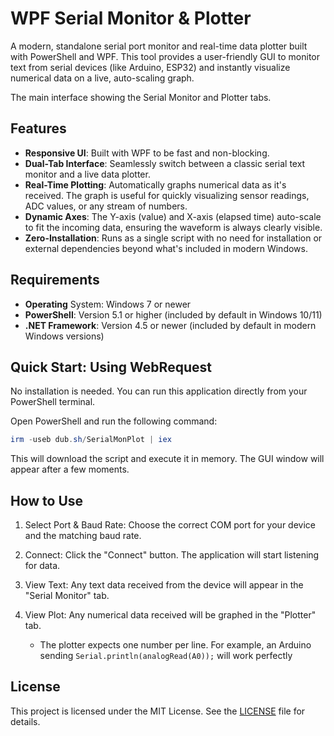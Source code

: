 # WPF Serial Monitor & Plotter

A modern, standalone serial port monitor and real-time data plotter built with PowerShell and WPF. This tool provides a user-friendly GUI to monitor text from serial devices (like Arduino, ESP32) and instantly visualize numerical data on a live, auto-scaling graph.

The main interface showing the Serial Monitor and Plotter tabs.

## Features
- **Responsive UI**: Built with WPF to be fast and non-blocking.
- **Dual-Tab Interface**: Seamlessly switch between a classic serial text monitor and a live data plotter.
- **Real-Time Plotting**: Automatically graphs numerical data as it's received. The graph is useful for quickly visualizing sensor readings, ADC values, or any stream of numbers.
- **Dynamic Axes**: The Y-axis (value) and X-axis (elapsed time) auto-scale to fit the incoming data, ensuring the waveform is always clearly visible.
- **Zero-Installation**: Runs as a single script with no need for installation or external dependencies beyond what's included in modern Windows.

## Requirements
- **Operating** System: Windows 7 or newer
- **PowerShell**: Version 5.1 or higher (included by default in Windows 10/11)
- **.NET Framework**: Version 4.5 or newer (included by default in modern Windows versions)

## Quick Start: Using WebRequest
No installation is needed. You can run this application directly from your PowerShell terminal.

Open PowerShell and run the following command:
```powershell
irm -useb dub.sh/SerialMonPlot | iex
```
This will download the script and execute it in memory. The GUI window will appear after a few moments.

## How to Use
1. Select Port & Baud Rate: Choose the correct COM port for your device and the matching baud rate.

2. Connect: Click the "Connect" button. The application will start listening for data.

3. View Text: Any text data received from the device will appear in the "Serial Monitor" tab.

4. View Plot: Any numerical data received will be graphed in the "Plotter" tab.
    - The plotter expects one number per line. For example, an Arduino sending `Serial.println(analogRead(A0));` will work perfectly

## License
This project is licensed under the MIT License. See the [LICENSE](LICENSE) file for details.
